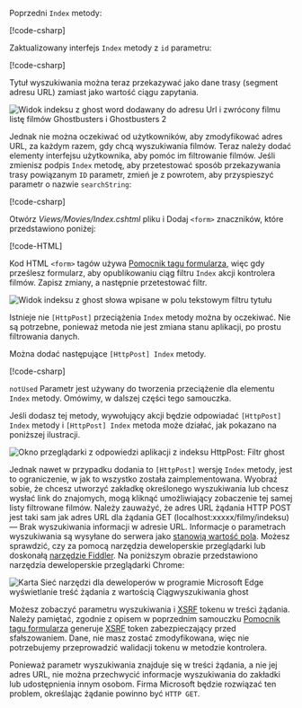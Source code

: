 <!--
[!code-html[](~/tutorials/first-mvc-app/start-mvc/sample/MvcMovie/Views/Shared/_Layout.cshtml?highlight=7,31)]

[!code-csharp[](~/tutorials/first-mvc-app/start-mvc/sample/MvcMovie/Controllers/MoviesController.cs?name=snippet_1stSearch)]

[!code-csharp[](~/tutorials/first-mvc-app/start-mvc/sample/MvcMovie/Controllers/MoviesController.cs?name=snippet_SearchNull)]

![Index view](~/tutorials/first-mvc-app/search/_static/ghost.png)

[!code-csharp[](~/tutorials/first-mvc-app/start-mvc/sample/MvcMovie/Startup.cs?highlight=5&name=snippet_1)]

--> 

Poprzedni `Index` metody:

[!code-csharp[](~/tutorials/first-mvc-app/start-mvc/sample/MvcMovie/Controllers/MoviesController.cs?highlight=1,8&name=snippet_1stSearch)]

Zaktualizowany interfejs `Index` metody z `id` parametru:

[!code-csharp[](~/tutorials/first-mvc-app/start-mvc/sample/MvcMovie/Controllers/MoviesController.cs?highlight=1,8&name=snippet_SearchID)]

Tytuł wyszukiwania można teraz przekazywać jako dane trasy (segment adresu URL) zamiast jako wartość ciągu zapytania.

![Widok indeksu z ghost word dodawany do adresu Url i zwrócony filmu listę filmów Ghostbusters i Ghostbusters 2](~/tutorials/first-mvc-app/search/_static/g2.png)

Jednak nie można oczekiwać od użytkowników, aby zmodyfikować adres URL, za każdym razem, gdy chcą wyszukiwania filmów. Teraz należy dodać elementy interfejsu użytkownika, aby pomóc im filtrowanie filmów. Jeśli zmienisz podpis `Index` metodę, aby przetestować sposób przekazywania trasy powiązanym `ID` parametr, zmień je z powrotem, aby przyspieszyć parametr o nazwie `searchString`:

[!code-csharp[](~/tutorials/first-mvc-app/start-mvc/sample/MvcMovie/Controllers/MoviesController.cs?highlight=1&name=snippet_1stSearch)]

Otwórz *Views/Movies/Index.cshtml* pliku i Dodaj `<form>` znaczników, które przedstawiono poniżej:

[!code-HTML[](~/tutorials/first-mvc-app/start-mvc/sample/MvcMovie/Views/Movies/IndexForm1.cshtml?highlight=10-16&range=4-21)]

Kod HTML `<form>` tagów używa [Pomocnik tagu formularza](xref:mvc/views/working-with-forms), więc gdy prześlesz formularz, aby opublikowaniu ciąg filtru `Index` akcji kontrolera filmów. Zapisz zmiany, a następnie przetestować filtr.

![Widok indeksu z ghost słowa wpisane w polu tekstowym filtru tytułu](~/tutorials/first-mvc-app/search/_static/filter.png)

Istnieje nie `[HttpPost]` przeciążenia `Index` metody można by oczekiwać. Nie są potrzebne, ponieważ metoda nie jest zmiana stanu aplikacji, po prostu filtrowania danych.

Można dodać następujące `[HttpPost] Index` metody.

[!code-csharp[](~/tutorials/first-mvc-app/start-mvc/sample/MvcMovie/Controllers/MoviesController.cs?highlight=1&name=snippet_SearchPost)]

`notUsed` Parametr jest używany do tworzenia przeciążenie dla elementu `Index` metody. Omówimy, w dalszej części tego samouczka.

Jeśli dodasz tej metody, wywołujący akcji będzie odpowiadać `[HttpPost] Index` metody i `[HttpPost] Index` metoda może działać, jak pokazano na poniższej ilustracji.

![Okno przeglądarki z odpowiedzi aplikacji z indeksu HttpPost: Filtr ghost](~/tutorials/first-mvc-app/search/_static/fo.png)

Jednak nawet w przypadku dodania to `[HttpPost]` wersję `Index` metody, jest to ograniczenie, w jak to wszystko została zaimplementowana. Wyobraź sobie, że chcesz utworzyć zakładkę określonego wyszukiwania lub chcesz wysłać link do znajomych, mogą kliknąć umożliwiający zobaczenie tej samej listy filtrowane filmów. Należy zauważyć, że adres URL żądania HTTP POST jest taki sam jak adres URL dla żądania GET (localhost:xxxxx/filmy/indeksu) — Brak wyszukiwania informacji w adresie URL. Informacje o parametrach wyszukiwania są wysyłane do serwera jako [stanowią wartość pola](https://developer.mozilla.org/docs/Learn/HTML/Forms/Sending_and_retrieving_form_data). Możesz sprawdzić, czy za pomocą narzędzia deweloperskie przeglądarki lub doskonałą [narzędzie Fiddler](http://www.telerik.com/fiddler). Na poniższym obrazie przedstawiono narzędzia deweloperskie przeglądarki Chrome:

![Karta Sieć narzędzi dla deweloperów w programie Microsoft Edge wyświetlanie treść żądania z wartością Ciągwyszukiwania ghost](~/tutorials/first-mvc-app/search/_static/f12_rb.png)

Możesz zobaczyć parametru wyszukiwania i [XSRF](xref:security/anti-request-forgery) tokenu w treści żądania. Należy pamiętać, zgodnie z opisem w poprzednim samouczku [Pomocnik tagu formularza](xref:mvc/views/working-with-forms) generuje [XSRF](xref:security/anti-request-forgery) token zabezpieczający przed sfałszowaniem. Dane, nie masz zostać zmodyfikowana, więc nie potrzebujemy przeprowadzić walidacji tokenu w metodzie kontrolera.

Ponieważ parametr wyszukiwania znajduje się w treści żądania, a nie jej adres URL, nie można przechwycić informacje wyszukiwania do zakładki lub udostępnienia innym osobom. Firma Microsoft będzie rozwiązać ten problem, określając żądanie powinno być `HTTP GET`.
